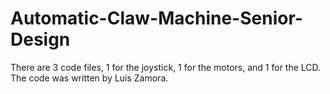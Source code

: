 # Automatic-Claw-Machine-Senior-Design
There are 3 code files, 1 for the joystick, 1 for the motors, and 1 for the LCD.
The code was written by Luis Zamora.
